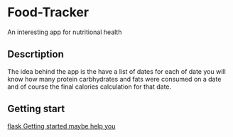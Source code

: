# Food-Tracker

An interesting app for nutritional health

## Descrtiption

The idea behind the app is the have a list of dates for each of date you will know how many protein carbhydrates and fats were consumed on a date and of course the final calories calculation for that date.

## Getting start

[flask Getting started maybe help you](https://flask.palletsprojects.com/en/1.1.x/quickstart/)